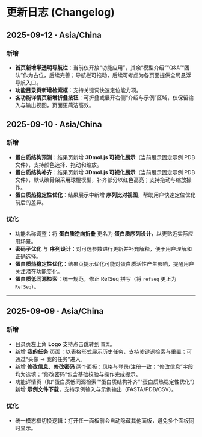 # 更新日志 (Changelog)


## 2025-09-12 · Asia/China
### 新增
- **首页新增半透明导航栏**：当前仅开放“功能应用”，其余“模型介绍”“Q&A”“团队”作为占位，后续完善；导航栏可拖动，后续可考虑为各页面提供全局悬浮导航入口。
- **功能目录页新增检索框**：支持关键词快速定位能力项。
- **各功能详情页新增折叠按钮**：可折叠或展开右侧“介绍与示例”区域，仅保留输入与输出视图，页面更简洁高效。



## 2025-09-10 · Asia/China

### 新增
- **蛋白质结构预测**：结果页新增 **3Dmol.js 可视化展示**（当前展示固定示例 PDB 文件），支持颜色选择、拖动和缩放。
- **蛋白质结构补齐**：结果页新增 **3Dmol.js 可视化展示**（当前展示固定示例 PDB 文件），默认碳骨架采用球棍模型，补齐部分以红色高亮；支持拖动与缩放操作。
- **蛋白质热稳定性优化**：结果展示中新增 **序列比对视图**，帮助用户快速定位优化前后的差异。

### 优化
- 功能名称调整：将 **蛋白质逆向折叠** 更名为 **蛋白质序列设计**，以更贴近实际应用场景。
- **密码子优化** 与 **序列设计**：对可选参数进行更新并补充解释，便于用户理解和正确选择。
- **蛋白质热稳定性优化**：结果页提示优化可能对蛋白质活性产生影响，提醒用户关注潜在功能变化。
- **蛋白质低同源检索**：统一规范，修正 RefSeq 拼写（将 `refseq` 更正为 `RefSeq`）。

---

## 2025-09-09 · Asia/China

### 新增
- 目录页左上角 **Logo** 支持点击跳转到 `首页`。
- 新增 **我的任务** 页面：以表格形式展示历史任务，支持关键词检索与重置；可通过“头像 → 我的任务”进入。
- 新增 **修改信息**、**修改密码** 两个面板：风格与登录/注册一致；“修改信息”字段均为选填；“修改密码”包含基础校验与操作完成提示。
- 功能详情页（如“蛋白质低同源检索”“蛋白质结构补齐”“蛋白质热稳定性优化”）新增 **示例文件下载**，支持示例输入与示例输出（FASTA/PDB/CSV）。

### 优化
- 统一模态框切换逻辑：打开任一面板前会自动隐藏其他面板，避免多个面板同时显示。


